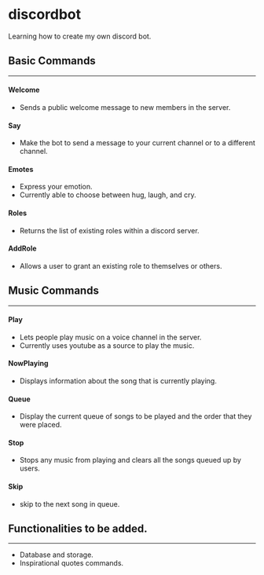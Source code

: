 # discordbot
Learning how to create my own discord bot.

## Basic Commands

___

#### Welcome
- Sends a public welcome message to new members in the server.

#### Say
- Make the bot to send a message to your current channel or to a different channel.

#### Emotes
- Express your emotion.
- Currently able to choose between hug, laugh, and cry.

#### Roles
- Returns the list of existing roles within a discord server.

#### AddRole
- Allows a user to grant an existing role to themselves or others.



## Music Commands
 
___

#### Play
- Lets people play music on a voice channel in the server.
- Currently uses youtube as a source to play the music.

#### NowPlaying
- Displays information about the song that is currently playing.

#### Queue
- Display the current queue of songs to be played and the order that they were placed.

#### Stop
- Stops any music from playing and clears all the songs queued up by users.

#### Skip
- skip to the next song in queue.


## Functionalities to be added.

___

- Database and storage.
- Inspirational quotes commands.
